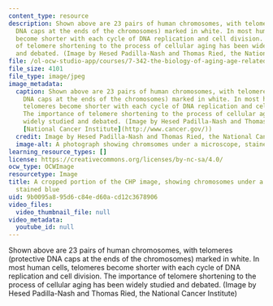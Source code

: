 ```yaml
---
content_type: resource
description: Shown above are 23 pairs of human chromosomes, with telomeres (protective
  DNA caps at the ends of the chromosomes) marked in white. In most human cells, telomeres
  become shorter with each cycle of DNA replication and cell division. The importance
  of telomere shortening to the process of cellular aging has been widely studied
  and debated. (Image by Hesed Padilla-Nash and Thomas Ried, the National Cancer Institute)
file: /ol-ocw-studio-app/courses/7-342-the-biology-of-aging-age-related-diseases-and-interventions-fall-2011/9b0095a895d6c84ed60acd12c3678906_7-342f11-th.jpg
file_size: 4101
file_type: image/jpeg
image_metadata:
  caption: Shown above are 23 pairs of human chromosomes, with telomeres (protective
    DNA caps at the ends of the chromosomes) marked in white. In most human cells,
    telomeres become shorter with each cycle of DNA replication and cell division.
    The importance of telomere shortening to the process of cellular aging has been
    widely studied and debated. (Image by Hesed Padilla-Nash and Thomas Ried, the
    [National Cancer Institute](http://www.cancer.gov/))
  credit: Image by Hesed Padilla-Nash and Thomas Ried, the National Cancer Institute
  image-alt: A photograph showing chromsomes under a microscope, stained blue.
learning_resource_types: []
license: https://creativecommons.org/licenses/by-nc-sa/4.0/
ocw_type: OCWImage
resourcetype: Image
title: A cropped portion of the CHP image, showing chromosomes under a microscope,
  stained blue
uid: 9b0095a8-95d6-c84e-d60a-cd12c3678906
video_files:
  video_thumbnail_file: null
video_metadata:
  youtube_id: null
---
```

Shown above are 23 pairs of human chromosomes, with telomeres (protective DNA caps at the ends of the chromosomes) marked in white. In most human cells, telomeres become shorter with each cycle of DNA replication and cell division. The importance of telomere shortening to the process of cellular aging has been widely studied and debated. (Image by Hesed Padilla-Nash and Thomas Ried, the National Cancer Institute)